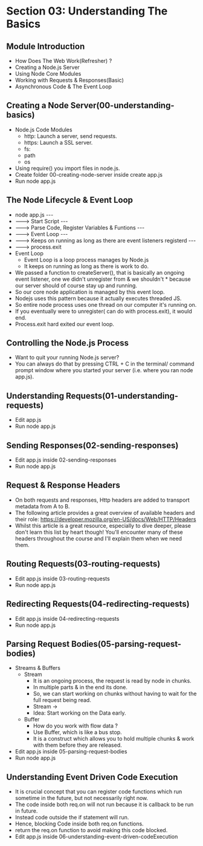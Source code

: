# Section 03: Understanding The  Basics
## Module Introduction
* How Does The Web Work(Refresher) ?
* Creating a Node.js Server
* Using Node Core Modules
* Working with Requests & Responses(Basic)
* Asynchronous Code & The Event Loop

## Creating a Node Server(00-understanding-basics)
* Node.js Code Modules
    * http: Launch a server, send requests.
    * https: Launch a SSL server.
    * fs: 
    * path
    * os
* Using require() you import files in node.js.
* Create folder 00-creating-node-server inside create app.js
* Run node app.js

## The Node Lifecycle & Event Loop
* node app.js ---
* ---> Start Script ---
* ---> Parse Code, Register Variables & Funtions ---
* ---> Event Loop ---
* ---> Keeps on running as long as there are event listeners registerd ---
* ---> process.exit
* Event Loop
    * Event Loop is a loop process manages by Node.js
    * It keeps on running as long as there is work to do.
* We passed a function to createServer(), that is basically an ongoing event listener, one we didn't unregister from & we shouldn't * because our server should of course  stay up and running.
* So our core node application is managed by this event loop.
* Nodejs uses this pattern because it actually executes threaded JS.
* So entire node process uses one thread on our computer it's running on.
* If you eventually were to unregister( can do with process.exit), it would end.
* Process.exit hard exited our event loop.

## Controlling the Node.js Process
* Want to quit your running Node.js server?
* You can always do that by pressing CTRL + C in the terminal/ command prompt window where you started your server (i.e. where you ran node app.js).

## Understanding Requests(01-understanding-requests)
* Edit app.js
* Run node app.js

## Sending  Responses(02-sending-responses)
* Edit app.js inside 02-sending-responses
* Run node app.js

## Request & Response Headers
* On both requests and responses, Http headers are added to transport metadata from A to B.
* The following article provides a great overview of available headers and their role: https://developer.mozilla.org/en-US/docs/Web/HTTP/Headers
* Whilst this article is a great resource, especially to dive deeper, please don't learn this list by heart though! You'll encounter many of these headers throughout the course and I'll explain them when we need them.

## Routing Requests(03-routing-requests)
* Edit app.js inside 03-routing-requests
* Run node app.js

## Redirecting Requests(04-redirecting-requests)
* Edit app.js inside 04-redirecting-requests
* Run node app.js

## Parsing Request Bodies(05-parsing-request-bodies)
* Streams & Buffers
    * Stream
        * It is an ongoing process, the request is read by node in chunks.
        * In multiple parts & in the end its done.
        * So, we can start working on chunks without having to wait for the full request being read.
        * Stream ->
        * Idea: Start working on the Data early.
    * Buffer
        * How do you work with flow data ?
        * Use Buffer, which is like a bus stop.
        * It is a construct which allows you to hold multiple chunks & work with them before they are released.
* Edit app.js inside 05-parsing-request-bodies
* Run node app.js

## Understanding Event Driven Code Execution
* It is crucial concept that you can register code functions which run sometime in the future, but not necessarily right now.
* The code inside both req.on will not run because it is callback to be run in future.
* Instead code outside the if statement will run.
* Hence, blocking Code inside both req.on functions.
* return the req.on function to avoid making this code blocked.
* Edit app.js inside 06-understanding-event-driven-codeExecution



